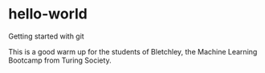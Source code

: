 # hello-world
Getting started with git

This is a good warm up for the students of Bletchley, the Machine Learning Bootcamp from Turing Society.
